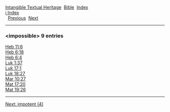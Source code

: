 [Intangible Textual Heritage](../../index)  [Bible](../index) 
[Index](index)   
[i Index](_i_)  
  [Previous](c05772)  [Next](c05774) 

------------------------------------------------------------------------

### &lt;impossible&gt; 9 entries

[Heb 11:6](../kjv/heb011.htm#006)  
[Heb 6:18](../kjv/heb006.htm#018)  
[Heb 6:4](../kjv/heb006.htm#004)  
[Luk 1:37](../kjv/luk001.htm#037)  
[Luk 17:1](../kjv/luk017.htm#001)  
[Luk 18:27](../kjv/luk018.htm#027)  
[Mar 10:27](../kjv/mar010.htm#027)  
[Mat 17:20](../kjv/mat017.htm#020)  
[Mat 19:26](../kjv/mat019.htm#026)  

------------------------------------------------------------------------

[Next: impotent (4)](c05774)
